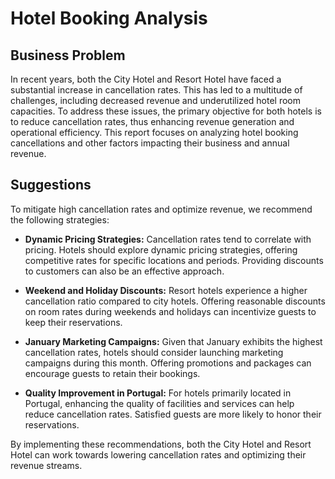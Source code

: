 # Hotel Booking Analysis

## Business Problem
In recent years, both the City Hotel and Resort Hotel have faced a substantial increase in cancellation rates. This has led to a multitude of challenges, including decreased revenue and underutilized hotel room capacities. To address these issues, the primary objective for both hotels is to reduce cancellation rates, thus enhancing revenue generation and operational efficiency. This report focuses on analyzing hotel booking cancellations and other factors impacting their business and annual revenue.

## Suggestions
To mitigate high cancellation rates and optimize revenue, we recommend the following strategies:

- **Dynamic Pricing Strategies:** Cancellation rates tend to correlate with pricing. Hotels should explore dynamic pricing strategies, offering competitive rates for specific locations and periods. Providing discounts to customers can also be an effective approach.

- **Weekend and Holiday Discounts:** Resort hotels experience a higher cancellation ratio compared to city hotels. Offering reasonable discounts on room rates during weekends and holidays can incentivize guests to keep their reservations.

- **January Marketing Campaigns:** Given that January exhibits the highest cancellation rates, hotels should consider launching marketing campaigns during this month. Offering promotions and packages can encourage guests to retain their bookings.

- **Quality Improvement in Portugal:** For hotels primarily located in Portugal, enhancing the quality of facilities and services can help reduce cancellation rates. Satisfied guests are more likely to honor their reservations.

By implementing these recommendations, both the City Hotel and Resort Hotel can work towards lowering cancellation rates and optimizing their revenue streams.
